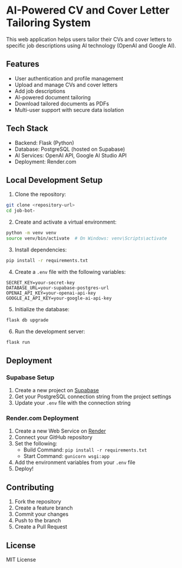 # AI-Powered CV and Cover Letter Tailoring System

This web application helps users tailor their CVs and cover letters to specific job descriptions using AI technology (OpenAI and Google AI).

## Features

- User authentication and profile management
- Upload and manage CVs and cover letters
- Add job descriptions
- AI-powered document tailoring
- Download tailored documents as PDFs
- Multi-user support with secure data isolation

## Tech Stack

- Backend: Flask (Python)
- Database: PostgreSQL (hosted on Supabase)
- AI Services: OpenAI API, Google AI Studio API
- Deployment: Render.com

## Local Development Setup

1. Clone the repository:
```bash
git clone <repository-url>
cd job-bot-
```

2. Create and activate a virtual environment:
```bash
python -m venv venv
source venv/bin/activate  # On Windows: venv\Scripts\activate
```

3. Install dependencies:
```bash
pip install -r requirements.txt
```

4. Create a `.env` file with the following variables:
```
SECRET_KEY=your-secret-key
DATABASE_URL=your-supabase-postgres-url
OPENAI_API_KEY=your-openai-api-key
GOOGLE_AI_API_KEY=your-google-ai-api-key
```

5. Initialize the database:
```bash
flask db upgrade
```

6. Run the development server:
```bash
flask run
```

## Deployment

### Supabase Setup

1. Create a new project on [Supabase](https://supabase.com)
2. Get your PostgreSQL connection string from the project settings
3. Update your `.env` file with the connection string

### Render.com Deployment

1. Create a new Web Service on [Render](https://render.com)
2. Connect your GitHub repository
3. Set the following:
   - Build Command: `pip install -r requirements.txt`
   - Start Command: `gunicorn wsgi:app`
4. Add the environment variables from your `.env` file
5. Deploy!

## Contributing

1. Fork the repository
2. Create a feature branch
3. Commit your changes
4. Push to the branch
5. Create a Pull Request

## License

MIT License
